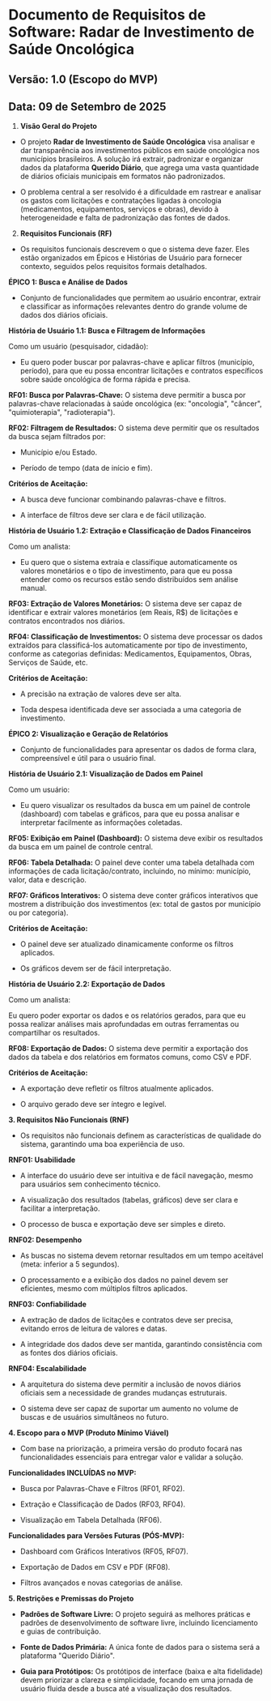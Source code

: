 # Documento de Requisitos de Software: Radar de Investimento de Saúde Oncológica
## Versão: 1.0 (Escopo do MVP)
## Data: 09 de Setembro de 2025

1. **Visão Geral do Projeto**

* O projeto **Radar de Investimento de Saúde Oncológica** visa analisar e dar transparência aos investimentos públicos em saúde oncológica nos municípios brasileiros. A solução irá extrair, padronizar e organizar dados da plataforma **Querido Diário**, que agrega uma vasta quantidade de diários oficiais municipais em formatos não padronizados.

* O problema central a ser resolvido é a dificuldade em rastrear e analisar os gastos com licitações e contratações ligadas à oncologia (medicamentos, equipamentos, serviços e obras), devido à heterogeneidade e falta de padronização das fontes de dados.

2. **Requisitos Funcionais (RF)**
* Os requisitos funcionais descrevem o que o sistema deve fazer. Eles estão organizados em Épicos e Histórias de Usuário para fornecer contexto, seguidos pelos requisitos formais detalhados.

**ÉPICO 1: Busca e Análise de Dados**
* Conjunto de funcionalidades que permitem ao usuário encontrar, extrair e classificar as informações relevantes dentro do grande volume de dados dos diários oficiais.

**História de Usuário 1.1: Busca e Filtragem de Informações**

Como um usuário (pesquisador, cidadão):

* Eu quero poder buscar por palavras-chave e aplicar filtros (município, período), para que eu possa encontrar licitações e contratos específicos sobre saúde oncológica de forma rápida e precisa.

**RF01: Busca por Palavras-Chave:** O sistema deve permitir a busca por palavras-chave relacionadas à saúde oncológica (ex: "oncologia", "câncer", "quimioterapia", "radioterapia").

**RF02: Filtragem de Resultados:** O sistema deve permitir que os resultados da busca sejam filtrados por:

* Município e/ou Estado.

* Período de tempo (data de início e fim).

**Critérios de Aceitação:**

* A busca deve funcionar combinando palavras-chave e filtros.

* A interface de filtros deve ser clara e de fácil utilização.

**História de Usuário 1.2: Extração e Classificação de Dados Financeiros**

Como um analista:

* Eu quero que o sistema extraia e classifique automaticamente os valores monetários e o tipo de investimento, para que eu possa entender como os recursos estão sendo distribuídos sem análise manual.

**RF03: Extração de Valores Monetários:** O sistema deve ser capaz de identificar e extrair valores monetários (em Reais, R$) de licitações e contratos encontrados nos diários.

**RF04: Classificação de Investimentos:** O sistema deve processar os dados extraídos para classificá-los automaticamente por tipo de investimento, conforme as categorias definidas: Medicamentos, Equipamentos, Obras, Serviços de Saúde, etc.

**Critérios de Aceitação:**

* A precisão na extração de valores deve ser alta.

* Toda despesa identificada deve ser associada a uma categoria de investimento.

**ÉPICO 2: Visualização e Geração de Relatórios**
* Conjunto de funcionalidades para apresentar os dados de forma clara, compreensível e útil para o usuário final.

**História de Usuário 2.1: Visualização de Dados em Painel**

Como um usuário:

* Eu quero visualizar os resultados da busca em um painel de controle (dashboard) com tabelas e gráficos, para que eu possa analisar e interpretar facilmente as informações coletadas.

**RF05: Exibição em Painel (Dashboard):** O sistema deve exibir os resultados da busca em um painel de controle central.

**RF06: Tabela Detalhada:** O painel deve conter uma tabela detalhada com informações de cada licitação/contrato, incluindo, no mínimo: município, valor, data e descrição.

**RF07: Gráficos Interativos:** O sistema deve conter gráficos interativos que mostrem a distribuição dos investimentos (ex: total de gastos por município ou por categoria).

**Critérios de Aceitação:**

* O painel deve ser atualizado dinamicamente conforme os filtros aplicados.

* Os gráficos devem ser de fácil interpretação.

**História de Usuário 2.2: Exportação de Dados**

Como um analista:

Eu quero poder exportar os dados e os relatórios gerados, para que eu possa realizar análises mais aprofundadas em outras ferramentas ou compartilhar os resultados.

**RF08: Exportação de Dados:** O sistema deve permitir a exportação dos dados da tabela e dos relatórios em formatos comuns, como CSV e PDF.

**Critérios de Aceitação:**

* A exportação deve refletir os filtros atualmente aplicados.

* O arquivo gerado deve ser íntegro e legível.

**3. Requisitos Não Funcionais (RNF)**
* Os requisitos não funcionais definem as características de qualidade do sistema, garantindo uma boa experiência de uso.

**RNF01: Usabilidade**

* A interface do usuário deve ser intuitiva e de fácil navegação, mesmo para usuários sem conhecimento técnico.

* A visualização dos resultados (tabelas, gráficos) deve ser clara e facilitar a interpretação.

* O processo de busca e exportação deve ser simples e direto.

**RNF02: Desempenho**

* As buscas no sistema devem retornar resultados em um tempo aceitável (meta: inferior a 5 segundos).

* O processamento e a exibição dos dados no painel devem ser eficientes, mesmo com múltiplos filtros aplicados.

**RNF03: Confiabilidade**

* A extração de dados de licitações e contratos deve ser precisa, evitando erros de leitura de valores e datas.

* A integridade dos dados deve ser mantida, garantindo consistência com as fontes dos diários oficiais.

**RNF04: Escalabilidade**

* A arquitetura do sistema deve permitir a inclusão de novos diários oficiais sem a necessidade de grandes mudanças estruturais.

* O sistema deve ser capaz de suportar um aumento no volume de buscas e de usuários simultâneos no futuro.

**4. Escopo para o MVP (Produto Mínimo Viável)**
- Com base na priorização, a primeira versão do produto focará nas funcionalidades essenciais para entregar valor e validar a solução.

**Funcionalidades INCLUÍDAS no MVP:**

* Busca por Palavras-Chave e Filtros (RF01, RF02).

* Extração e Classificação de Dados (RF03, RF04).

* Visualização em Tabela Detalhada (RF06).

**Funcionalidades para Versões Futuras (PÓS-MVP):**

* Dashboard com Gráficos Interativos (RF05, RF07).

* Exportação de Dados em CSV e PDF (RF08).

* Filtros avançados e novas categorias de análise.

**5. Restrições e Premissas do Projeto**

* **Padrões de Software Livre:** O projeto seguirá as melhores práticas e padrões de desenvolvimento de software livre, incluindo licenciamento e guias de contribuição.

* **Fonte de Dados Primária:** A única fonte de dados para o sistema será a plataforma "Querido Diário".

* **Guia para Protótipos:** Os protótipos de interface (baixa e alta fidelidade) devem priorizar a clareza e simplicidade, focando em uma jornada de usuário fluida desde a busca até a visualização dos resultados.
